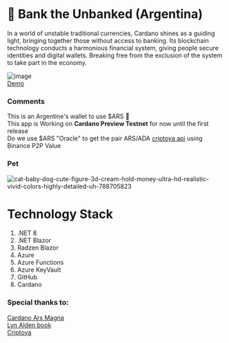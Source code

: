 # :bank: Bank the Unbanked (Argentina)


In a world of unstable traditional currencies, Cardano shines as a guiding light, bringing together those without access to banking. Its blockchain technology conducts a harmonious financial system, giving people secure identities and digital wallets. Breaking free from the exclusion of the system to take part in the economy.

![image](https://github.com/lisandro-iraguen/bank-the-unbanked/assets/70443444/804cba29-6937-4af2-acad-cfe7ba826724)
</br>
[Demo](https://www.bankedus.trade)

### Comments
This is an Argentine's wallet to use $ARS :shit: </br>
This app is Working on **Cardano Preview Testnet** for now until the first release  </br>
Do we use $ARS "Oracle" to get the pair ARS/ADA [criptoya api](https://criptoya.com/api) using Binance P2P Value</br>

### Pet

![cat-baby-dog-cute-figure-3d-cream-hold-money-ultra-hd-realistic-vivid-colors-highly-detailed-uh-788705823](https://github.com/lisandro-iraguen/bank-the-unbanked/assets/70443444/93566d30-d43a-4d09-98d8-1f45812d1f84)


# Technology Stack
1. .NET 8
2. .NET Blazor
3. Radzen Blazor
4. Azure
5. Azure Functions
6. Azure KeyVault
7. GitHub
8. Cardano


### Special thanks to:
[Cardano Ars Magna](https://arsmagna.xyz/apps/web-tx-editor/) <br>
[Lyn Alden book](https://www.amazon.com/Broken-Money-Financial-System-Failing/dp/B0CG83QBJ6)<br>
[Criptoya](https://criptoya.com/) 
